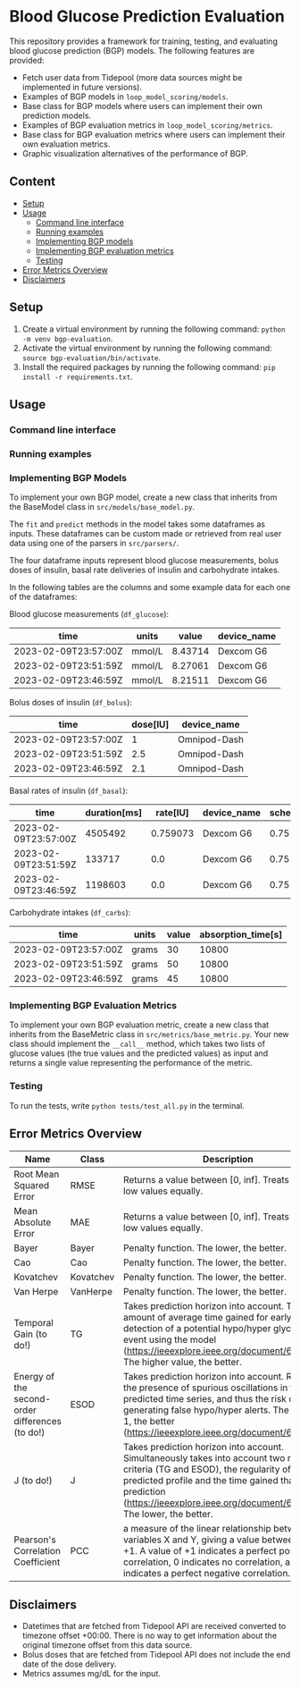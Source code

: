 # Blood Glucose Prediction Evaluation

This repository provides a framework for training, testing, and evaluating blood glucose prediction (BGP) models. The following features are provided:
* Fetch user data from Tidepool (more data sources might be implemented in future versions).
* Examples of BGP models in `loop_model_scoring/models`.
* Base class for BGP models where users can implement their own prediction models.
* Examples of BGP evaluation metrics in `loop_model_scoring/metrics`.
* Base class for BGP evaluation metrics where users can implement their own evaluation metrics.
* Graphic visualization alternatives of the performance of BGP.

## Content
* [Setup](#setup)
* [Usage](#usage)
  * [Command line interface](#command-line-interface)
  * [Running examples](#running-examples)
  * [Implementing BGP models](#implementing-bgp-models)
  * [Implementing BGP evaluation metrics](#implementing-bgp-evaluation-metrics)
  * [Testing](#testing)
* [Error Metrics Overview](#error-metrics-overview)
* [Disclaimers](#disclaimers)

## Setup
1. Create a virtual environment by running the following command: `python -m venv bgp-evaluation`.
2. Activate the virtual environment by running the following command: `source bgp-evaluation/bin/activate`.
3. Install the required packages by running the following command: `pip install -r requirements.txt`.

## Usage

### Command line interface

### Running examples

### Implementing BGP Models
To implement your own BGP model, create a new class that inherits from the BaseModel class in `src/models/base_model.py`. 

The `fit` and `predict` methods in the model takes some dataframes as inputs. These dataframes can be custom made or retrieved from real user data using one of the parsers in `src/parsers/`.

The four dataframe inputs represent blood glucose measurements, bolus doses of insulin, basal rate deliveries of insulin and carbohydrate intakes.

In the following tables are the columns and some example data for each one of the dataframes:

Blood glucose measurements (`df_glucose`):

| time                 | units  | value   | device_name |
|----------------------|--------|---------|-------------|
| 2023-02-09T23:57:00Z | mmol/L | 8.43714 | Dexcom G6   |
| 2023-02-09T23:51:59Z | mmol/L | 8.27061 | Dexcom G6   |
| 2023-02-09T23:46:59Z | mmol/L | 8.21511 | Dexcom G6   |

Bolus doses of insulin (`df_bolus`):

| time                 | dose[IU] | device_name  |
|----------------------|----------|--------------|
| 2023-02-09T23:57:00Z | 1        | Omnipod-Dash |
| 2023-02-09T23:51:59Z | 2.5      | Omnipod-Dash |
| 2023-02-09T23:46:59Z | 2.1      | Omnipod-Dash |


Basal rates of insulin (`df_basal`):

| time                 | duration[ms] | rate[IU] | device_name | scheduled_basal | programmed_basal | delivery_type |
|----------------------|--------------|----------|-------------|-----------------|------------------|---------------|
| 2023-02-09T23:57:00Z | 4505492      | 0.759073 | Dexcom G6   | 0.75 IU/hr      | 0.75 IU/hr       | basal         |
| 2023-02-09T23:51:59Z | 133717       | 0.0      | Dexcom G6   | 0.75 IU/hr      | 0.0 IU/hr        | temp          | 
| 2023-02-09T23:46:59Z | 1198603      | 0.0      | Dexcom G6   | 0.75 IU/hr      | 0.0 IU/hr        | temp          |

Carbohydrate intakes (`df_carbs`):

| time                 | units  | value | absorption_time\[s] |
|----------------------|--------|-------|---------------------|
| 2023-02-09T23:57:00Z | grams  | 30    | 10800               |
| 2023-02-09T23:51:59Z | grams  | 50    | 10800               |
| 2023-02-09T23:46:59Z | grams  | 45    | 10800               |



### Implementing BGP Evaluation Metrics
To implement your own BGP evaluation metric, create a new class that inherits from the BaseMetric class in `src/metrics/base_metric.py`. Your new class should implement the `__call__` method, which takes two lists of glucose values (the true values and the predicted values) as input and returns a single value representing the performance of the metric.

### Testing
To run the tests, write `python tests/test_all.py` in the terminal.

## Error Metrics Overview

| Name                                            | Class     | Description                                                                                                                                                                                                                                                        |
|-------------------------------------------------|-----------|--------------------------------------------------------------------------------------------------------------------------------------------------------------------------------------------------------------------------------------------------------------------|
| Root Mean Squared Error                         | RMSE      | Returns a value between [0, inf]. Treats high and low values equally.                                                                                                                                                                                              | 
| Mean Absolute Error                             | MAE       | Returns a value between [0, inf]. Treats high and low values equally.                                                                                                                                                                                              | 
| Bayer                                           | Bayer     | Penalty function. The lower, the better.                                                                                                                                                                                                                           | 
| Cao                                             | Cao       | Penalty function. The lower, the better.                                                                                                                                                                                                                           | 
| Kovatchev                                       | Kovatchev | Penalty function. The lower, the better.                                                                                                                                                                                                                           | 
| Van Herpe                                       | VanHerpe  | Penalty function. The lower, the better.                                                                                                                                                                                                                           | 
| Temporal Gain (to do!)                          | TG        | Takes prediction horizon into account. The amount of average time gained for early detection of a potential hypo/hyper glycemia event using the model (https://ieeexplore.ieee.org/document/6157604). The higher value, the better.                                | 
| Energy of the second-order differences (to do!) | ESOD      | Takes prediction horizon into account. Reflects the presence of spurious oscillations in the predicted time series, and thus the risk of generating false hypo/hyper alerts. The closer to 1, the better (https://ieeexplore.ieee.org/document/6157604).           | 
| J (to do!)                                      | J         | Takes prediction horizon into account. Simultaneously takes into account two merit criteria (TG and ESOD), the regularity of the predicted profile and the time gained thanks to prediction (https://ieeexplore.ieee.org/document/6157604). The lower, the better. | 
| Pearson's Correlation Coefficient               | PCC       | a measure of the linear relationship between two variables X and Y, giving a value between -1 and +1. A value of +1 indicates a perfect positive correlation, 0 indicates no correlation, and -1 indicates a perfect negative correlation.                         | 

## Disclaimers
* Datetimes that are fetched from Tidepool API are received converted to timezone offset +00:00. There is no way to get information about the original timezone offset from this data source.
* Bolus doses that are fetched from Tidepool API does not include the end date of the dose delivery.
* Metrics assumes mg/dL for the input.
